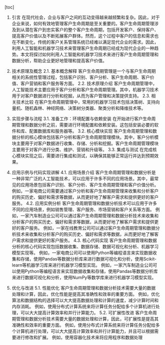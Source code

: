 
[toc]                    
                
                
1. 引言
    在现代社会，企业与客户之间的互动变得越来越频繁和复杂。因此，对于企业来说，如何有效地管理客户生命周期是至关重要的。客户生命周期管理涉及到从潜在客户到忠实客户的整个客户生命周期，包括开发客户、保持客户、提高客户价值以及不断拓展客户群体。然而，这个过程中客户的信息和需求也在不断变化，传统的客户关系管理系统已经难以满足现代企业的需求。因此，利用人工智能和机器学习技术来管理客户生命周期已经成为现代企业的一种趋势。本文将探讨如何利用人工智能和机器学习技术来进行客户生命周期管理和数据分析，帮助企业更好地管理和提高客户价值。

2. 技术原理及概念
    2.1. 基本概念解释
    客户生命周期管理是一个与客户生命周期相关的系统性管理过程，包括客户识别、客户分析、客户生命周期、客户价值、客户营销和客户服务等方面。
    2.2. 技术原理介绍
    客户生命周期管理中，人工智能技术主要应用于客户分析和客户生命周期管理。其中，机器学习技术用于对客户数据进行分析和挖掘，从而为客户管理和决策提供支持。
    2.3. 相关技术比较
    在客户生命周期管理中，常用的机器学习技术包括决策树、支持向量机、随机森林、神经网络、决策树分类器、聚类分析和降维技术等。

3. 实现步骤与流程
    3.1. 准备工作：环境配置与依赖安装
    在开始进行客户生命周期管理和数据分析之前，需要进行环境配置和依赖安装。这包括安装必要的软件和库、配置数据库和服务器等。
    3.2. 核心模块实现
    客户生命周期管理和数据分析的核心模块包括客户分析和客户生命周期管理模块。其中，客户分析模块主要用于对客户数据进行收集、存储、分析和挖掘。客户生命周期管理模块主要用于对客户进行分类、维护、营销和升级等。
    3.3. 集成与测试
    在完成核心模块实现之后，需要进行集成和测试，以确保其能够正常运行并达到预期效果。

4. 应用示例与代码实现讲解
    4.1. 应用场景介绍
    客户生命周期管理和数据分析是一种非常广泛的人工智能技术，可以应用于许多不同的应用场景。其中，最常见的应用场景包括客户识别、客户分析、客户生命周期管理和客户价值分析。
    例如，一家电商公司需要通过客户分析和客户生命周期管理来收集和分析客户的购买历史、偏好和需求等数据，从而更好地了解客户需求和提供更好的客户服务。
    4.2. 应用实例分析
    客户生命周期管理和数据分析技术可以应用于许多不同的应用场景，例如销售管理、客户服务、市场营销和客户关系等方面。
    例如，一家汽车制造业公司可以通过客户生命周期管理和数据分析技术来收集和分析客户的购买历史、偏好和需求等数据，从而更好地了解客户需求和提供更好的客户服务。
    例如，一家在线教育公司可以通过客户生命周期管理和数据分析技术来收集和分析客户的购买历史、偏好和需求等数据，从而更好地了解客户需求和提供更好的客户服务。
    4.3. 核心代码实现
    客户生命周期管理和数据分析的核心代码实现包括数据收集、数据存储、数据可视化和分析、机器学习模型实现等。
    例如，一家电商公司可以使用Python等编程语言来实现数据收集和存储，使用Pandas等数据分析库来进行数据可视化和分析，使用Scikit-learn等机器学习库来进行机器学习模型实现。
    例如，一家汽车制造业公司可以使用Python等编程语言来实现数据收集和存储，使用Pandas等数据分析库来进行数据可视化和分析，使用NumPy等数学库来进行机器学习模型实现。

5. 优化与改进
    5.1. 性能优化
    客户生命周期管理和数据分析技术需要大量的数据处理和计算，因此，优化性能是提高其准确性和效率的重要方面。
    例如，优化算法和数据结构的选择可以大大提高数据处理和计算的速度，减少计算时间和内存消耗。
    例如，使用分布式计算系统来将计算任务分配给多个计算机进行处理，可以大大提高计算效率和并行计算能力。
    5.2. 可扩展性改进
    客户生命周期管理和数据分析技术需要大量的数据处理和计算，因此，可扩展性是提高其准确性和效率的重要方面。
    例如，使用分布式计算系统来将计算任务分配给多个计算机进行处理，可以大大提高计算效率和并行计算能力，并且可以根据需要进行修改和扩展。
    例如，使用容器化技术来将应用程序和数据处理

